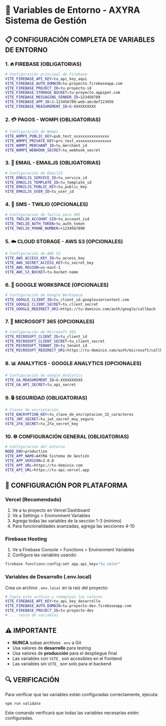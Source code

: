 # 🔧 Variables de Entorno - AXYRA Sistema de Gestión

## 📋 **CONFIGURACIÓN COMPLETA DE VARIABLES DE ENTORNO**

### **1. 🔥 FIREBASE (OBLIGATORIAS)**

```bash
# Configuración principal de Firebase
VITE_FIREBASE_API_KEY=tu_api_key_aqui
VITE_FIREBASE_AUTH_DOMAIN=tu-proyecto.firebaseapp.com
VITE_FIREBASE_PROJECT_ID=tu-proyecto-id
VITE_FIREBASE_STORAGE_BUCKET=tu-proyecto.appspot.com
VITE_FIREBASE_MESSAGING_SENDER_ID=123456789
VITE_FIREBASE_APP_ID=1:123456789:web:abcdef123456
VITE_FIREBASE_MEASUREMENT_ID=G-XXXXXXXXXX
```

### **2. 💳 PAGOS - WOMPI (OBLIGATORIAS)**

```bash
# Configuración de Wompi
VITE_WOMPI_PUBLIC_KEY=pub_test_xxxxxxxxxxxxxxxx
VITE_WOMPI_PRIVATE_KEY=prv_test_xxxxxxxxxxxxxxxx
VITE_WOMPI_MERCHANT_ID=tu_merchant_id
VITE_WOMPI_WEBHOOK_SECRET=tu_webhook_secret
```

### **3. 📧 EMAIL - EMAILJS (OBLIGATORIAS)**

```bash
# Configuración de EmailJS
VITE_EMAILJS_SERVICE_ID=tu_service_id
VITE_EMAILJS_TEMPLATE_ID=tu_template_id
VITE_EMAILJS_PUBLIC_KEY=tu_public_key
VITE_EMAILJS_USER_ID=tu_user_id
```

### **4. 📱 SMS - TWILIO (OPCIONALES)**

```bash
# Configuración de Twilio para SMS
VITE_TWILIO_ACCOUNT_SID=tu_account_sid
VITE_TWILIO_AUTH_TOKEN=tu_auth_token
VITE_TWILIO_PHONE_NUMBER=+1234567890
```

### **5. ☁️ CLOUD STORAGE - AWS S3 (OPCIONALES)**

```bash
# Configuración de AWS S3
VITE_AWS_ACCESS_KEY_ID=tu_access_key
VITE_AWS_SECRET_ACCESS_KEY=tu_secret_key
VITE_AWS_REGION=us-east-1
VITE_AWS_S3_BUCKET=tu-bucket-name
```

### **6. 🔐 GOOGLE WORKSPACE (OPCIONALES)**

```bash
# Configuración de Google Workspace
VITE_GOOGLE_CLIENT_ID=tu_client_id.googleusercontent.com
VITE_GOOGLE_CLIENT_SECRET=tu_client_secret
VITE_GOOGLE_REDIRECT_URI=https://tu-dominio.com/auth/google/callback
```

### **7. 🏢 MICROSOFT 365 (OPCIONALES)**

```bash
# Configuración de Microsoft 365
VITE_MICROSOFT_CLIENT_ID=tu_client_id
VITE_MICROSOFT_CLIENT_SECRET=tu_client_secret
VITE_MICROSOFT_TENANT_ID=tu_tenant_id
VITE_MICROSOFT_REDIRECT_URI=https://tu-dominio.com/auth/microsoft/callback
```

### **8. 📊 ANALYTICS - GOOGLE ANALYTICS (OPCIONALES)**

```bash
# Configuración de Google Analytics
VITE_GA_MEASUREMENT_ID=G-XXXXXXXXXX
VITE_GA_API_SECRET=tu_api_secret
```

### **9. 🔒 SEGURIDAD (OBLIGATORIAS)**

```bash
# Claves de encriptación
VITE_ENCRYPTION_KEY=tu_clave_de_encriptacion_32_caracteres
VITE_JWT_SECRET=tu_jwt_secret_muy_seguro
VITE_2FA_SECRET=tu_2fa_secret_key
```

### **10. 🌐 CONFIGURACIÓN GENERAL (OBLIGATORIAS)**

```bash
# Configuración del entorno
NODE_ENV=production
VITE_APP_NAME=AXYRA Sistema de Gestión
VITE_APP_VERSION=2.0.0
VITE_APP_URL=https://tu-dominio.com
VITE_API_URL=https://tu-api.vercel.app
```

## 🚀 **CONFIGURACIÓN POR PLATAFORMA**

### **Vercel (Recomendado)**

1. Ve a tu proyecto en Vercel Dashboard
2. Ve a Settings > Environment Variables
3. Agrega todas las variables de la sección 1-3 (mínimo)
4. Para funcionalidades avanzadas, agrega las secciones 4-10

### **Firebase Hosting**

1. Ve a Firebase Console > Functions > Environment Variables
2. Configura las variables usando:

```bash
firebase functions:config:set app.api_key="tu_valor"
```

### **Variables de Desarrollo (.env.local)**

Crea un archivo `.env.local` en la raíz del proyecto:

```bash
# Copia este archivo y reemplaza los valores
VITE_FIREBASE_API_KEY=tu_api_key_desarrollo
VITE_FIREBASE_AUTH_DOMAIN=tu-proyecto-dev.firebaseapp.com
VITE_FIREBASE_PROJECT_ID=tu-proyecto-dev
# ... resto de variables
```

## ⚠️ **IMPORTANTE**

- **NUNCA** subas archivos `.env` a Git
- Usa valores de **desarrollo** para testing
- Usa valores de **producción** para el despliegue final
- Las variables con `VITE_` son accesibles en el frontend
- Las variables sin `VITE_` son solo para el backend

## 🔍 **VERIFICACIÓN**

Para verificar que las variables están configuradas correctamente, ejecuta:

```bash
npm run validate
```

Este comando verificará que todas las variables necesarias estén configuradas.
